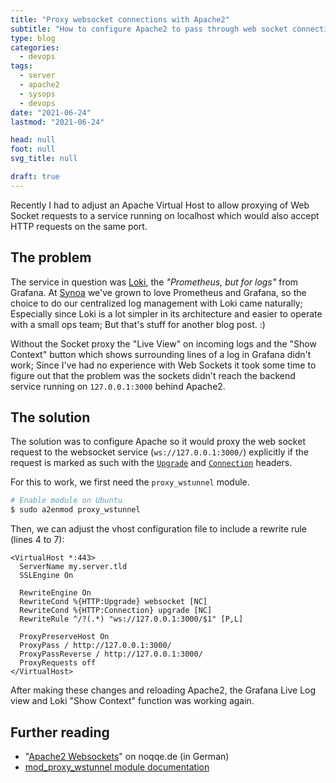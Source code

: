 ```yaml
---
title: "Proxy websocket connections with Apache2"
subtitle: "How to configure Apache2 to pass through web socket connections"
type: blog
categories:
  - devops
tags:
  - server
  - apache2
  - sysops
  - devops
date: "2021-06-24"
lastmod: "2021-06-24"

head: null
foot: null
svg_title: null

draft: true
---
```


Recently I had to adjust an Apache Virtual Host to allow proxying of Web Socket requests to a service running on localhost which would also accept HTTP requests on the same port.

## The problem

The service in question was [Loki](https://grafana.com/oss/loki/), the _"Prometheus, but for logs"_ from Grafana. At [Synoa](https://synoa.de/) we've grown to love Prometheus and Grafana, so the choice to do our centralized log management with Loki came naturally; Especially since Loki is a lot simpler in its architecture and easier to operate with a small ops team; But that's stuff for another blog post. :)

Without the Socket proxy the "Live View" on incoming logs and the "Show Context" button which shows surrounding lines of a log in Grafana didn't work; Since I've had no experience with Web Sockets it took some time to figure out  that the problem was the sockets didn't reach the backend service running on `127.0.0.1:3000` behind Apache2. 

## The solution

The solution was to configure Apache so it would proxy the web socket request to the websocket service (`ws://127.0.0.1:3000/`) explicitly if the request is marked as such with the [`Upgrade`](https://developer.mozilla.org/en-US/docs/Web/HTTP/Headers/Upgrade) and [`Connection`](https://developer.mozilla.org/en-US/docs/Web/HTTP/Headers/Connection) headers. 

For this to work, we first need the `proxy_wstunnel` module. 

```bash
# Enable module on Ubuntu
$ sudo a2enmod proxy_wstunnel
```

Then, we can adjust the vhost configuration file to include a rewrite rule (lines 4 to 7):

```xml/4-7
<VirtualHost *:443>
  ServerName my.server.tld
  SSLEngine On

  RewriteEngine On
  RewriteCond %{HTTP:Upgrade} websocket [NC]
  RewriteCond %{HTTP:Connection} upgrade [NC]
  RewriteRule ^/?(.*) "ws://127.0.0.1:3000/$1" [P,L]

  ProxyPreserveHost On
  ProxyPass / http://127.0.0.1:3000/
  ProxyPassReverse / http://127.0.0.1:3000/
  ProxyRequests off
</VirtualHost>
```

After making these changes and reloading Apache2, the Grafana Live Log view and Loki "Show Context" function was working again. 

## Further reading

- "[Apache2 Websockets](https://noqqe.de/blog/2018/04/21/apache2-websockets/)" on noqqe.de (in German)
- [mod_proxy_wstunnel module documentation](https://httpd.apache.org/docs/2.4/mod/mod_proxy_wstunnel.html)
